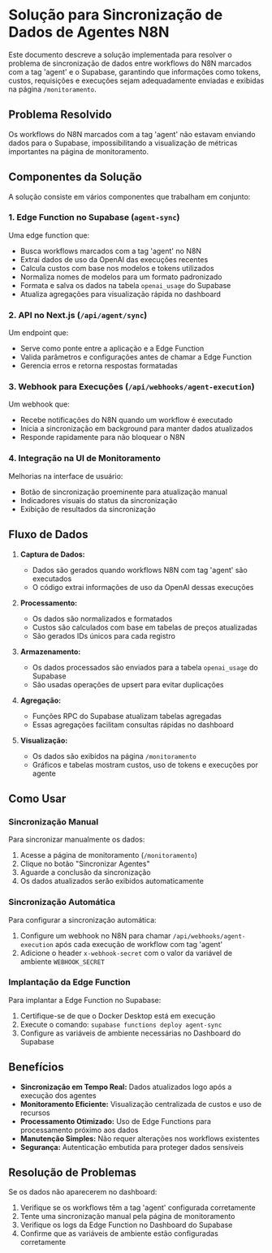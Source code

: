 # Solução para Sincronização de Dados de Agentes N8N

Este documento descreve a solução implementada para resolver o problema de sincronização de dados entre workflows do N8N marcados com a tag 'agent' e o Supabase, garantindo que informações como tokens, custos, requisições e execuções sejam adequadamente enviadas e exibidas na página `/monitoramento`.

## Problema Resolvido

Os workflows do N8N marcados com a tag 'agent' não estavam enviando dados para o Supabase, impossibilitando a visualização de métricas importantes na página de monitoramento.

## Componentes da Solução

A solução consiste em vários componentes que trabalham em conjunto:

### 1. Edge Function no Supabase (`agent-sync`)

Uma edge function que:

- Busca workflows marcados com a tag 'agent' no N8N
- Extrai dados de uso da OpenAI das execuções recentes
- Calcula custos com base nos modelos e tokens utilizados
- Normaliza nomes de modelos para um formato padronizado
- Formata e salva os dados na tabela `openai_usage` do Supabase
- Atualiza agregações para visualização rápida no dashboard

### 2. API no Next.js (`/api/agent/sync`)

Um endpoint que:

- Serve como ponte entre a aplicação e a Edge Function
- Valida parâmetros e configurações antes de chamar a Edge Function
- Gerencia erros e retorna respostas formatadas

### 3. Webhook para Execuções (`/api/webhooks/agent-execution`)

Um webhook que:

- Recebe notificações do N8N quando um workflow é executado
- Inicia a sincronização em background para manter dados atualizados
- Responde rapidamente para não bloquear o N8N

### 4. Integração na UI de Monitoramento

Melhorias na interface de usuário:

- Botão de sincronização proeminente para atualização manual
- Indicadores visuais do status da sincronização
- Exibição de resultados da sincronização

## Fluxo de Dados

1. **Captura de Dados:**
   - Dados são gerados quando workflows N8N com tag 'agent' são executados
   - O código extrai informações de uso da OpenAI dessas execuções

2. **Processamento:**
   - Os dados são normalizados e formatados
   - Custos são calculados com base em tabelas de preços atualizadas
   - São gerados IDs únicos para cada registro

3. **Armazenamento:**
   - Os dados processados são enviados para a tabela `openai_usage` do Supabase
   - São usadas operações de upsert para evitar duplicações

4. **Agregação:**
   - Funções RPC do Supabase atualizam tabelas agregadas
   - Essas agregações facilitam consultas rápidas no dashboard

5. **Visualização:**
   - Os dados são exibidos na página `/monitoramento`
   - Gráficos e tabelas mostram custos, uso de tokens e execuções por agente

## Como Usar

### Sincronização Manual

Para sincronizar manualmente os dados:

1. Acesse a página de monitoramento (`/monitoramento`)
2. Clique no botão "Sincronizar Agentes"
3. Aguarde a conclusão da sincronização
4. Os dados atualizados serão exibidos automaticamente

### Sincronização Automática

Para configurar a sincronização automática:

1. Configure um webhook no N8N para chamar `/api/webhooks/agent-execution` após cada execução de workflow com tag 'agent'
2. Adicione o header `x-webhook-secret` com o valor da variável de ambiente `WEBHOOK_SECRET`

### Implantação da Edge Function

Para implantar a Edge Function no Supabase:

1. Certifique-se de que o Docker Desktop está em execução
2. Execute o comando: `supabase functions deploy agent-sync`
3. Configure as variáveis de ambiente necessárias no Dashboard do Supabase

## Benefícios

- **Sincronização em Tempo Real:** Dados atualizados logo após a execução dos agentes
- **Monitoramento Eficiente:** Visualização centralizada de custos e uso de recursos
- **Processamento Otimizado:** Uso de Edge Functions para processamento próximo aos dados
- **Manutenção Simples:** Não requer alterações nos workflows existentes
- **Segurança:** Autenticação embutida para proteger dados sensíveis

## Resolução de Problemas

Se os dados não aparecerem no dashboard:

1. Verifique se os workflows têm a tag 'agent' configurada corretamente
2. Tente uma sincronização manual pela página de monitoramento
3. Verifique os logs da Edge Function no Dashboard do Supabase
4. Confirme que as variáveis de ambiente estão configuradas corretamente 